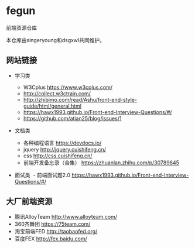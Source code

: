 # fegun
前端资源仓库

本仓库由singeryoung和dsgxwl共同维护。

## 网站链接
- 学习类
  - W3Cplus https://www.w3cplus.com/
  - http://collect.w3ctrain.com/
  - http://zhibimo.com/read/Ashu/front-end-style-guide/html/general.html
  - https://hawx1993.github.io/Front-end-Interview-Questions/#/
  - https://github.com/atian25/blog/issues/1

- 文档类
  - 各种编程语言 https://devdocs.io/
  - jquery http://jquery.cuishifeng.cn/
  - css http://css.cuishifeng.cn/
  - 前端开发备忘录（合集） https://zhuanlan.zhihu.com/p/30789645

 - 面试类
  - 前端面试题2.0 https://hawx1993.github.io/Front-end-Interview-Questions/#/

## 大厂前端资源
- 腾讯AlloyTeam http://www.alloyteam.com/
- 360齐舞团 https://75team.com/
- 淘宝前端FED http://taobaofed.org/
- 百度FEX http://fex.baidu.com/
